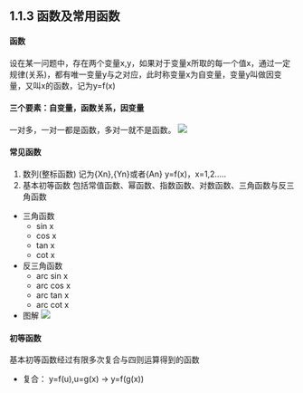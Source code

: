 ## 1.1.3 函数及常用函数
#### 函数
设在某一问题中，存在两个变量x,y，如果对于变量x所取的每一个值x，通过一定规律(关系)，都有唯一变量y与之对应，此时称变量x为自变量，变量y叫做因变量，又叫x的函数，记为y=f(x)
#### 三个要素：自变量，函数关系，因变量
一对多，一对一都是函数，多对一就不是函数。
![](https://github.com/hjj5258/UniversityComputerProfessionalCourseSystem/blob/master/Advanced%20Mathematics/Photo/01-1-3hsdy.png)
#### 常见函数
1. 数列(整标函数) 记为{Xn},{Yn}或者{An}  y=f(x)，x=1,2.....
2. 基本初等函数
包括常值函数、幂函数、指数函数、对数函数、三角函数与反三角函数
- 三角函数
    - sin x
	- cos x
	- tan x
	- cot x
- 反三角函数
	- arc sin x
	- arc cos x
	- arc tan x
	- arc cot x
- 图解
![](https://github.com/hjj5258/UniversityComputerProfessionalCourseSystem/blob/master/Advanced%20Mathematics/Photo/01-1-3arc.png)
#### 初等函数
基本初等函数经过有限多次复合与四则运算得到的函数
- 复合：
	y=f(u),u=g(x) → y=f(g(x))
